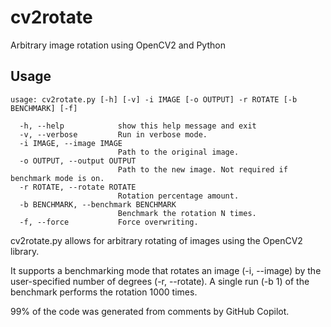 # cv2rotate
Arbitrary image rotation using OpenCV2 and Python

## Usage
```
usage: cv2rotate.py [-h] [-v] -i IMAGE [-o OUTPUT] -r ROTATE [-b BENCHMARK] [-f]

  -h, --help            show this help message and exit
  -v, --verbose         Run in verbose mode.
  -i IMAGE, --image IMAGE
                        Path to the original image.
  -o OUTPUT, --output OUTPUT
                        Path to the new image. Not required if benchmark mode is on.
  -r ROTATE, --rotate ROTATE
                        Rotation percentage amount.
  -b BENCHMARK, --benchmark BENCHMARK
                        Benchmark the rotation N times.
  -f, --force           Force overwriting.
```

cv2rotate.py allows for arbitrary rotating of images using the OpenCV2 library.

It supports a benchmarking mode that rotates an image (-i, --image) by the user-specified number of degrees (-r, --rotate). A single run (-b 1) of the benchmark performs the rotation 1000 times.

99% of the code was generated from comments by GitHub Copilot.
